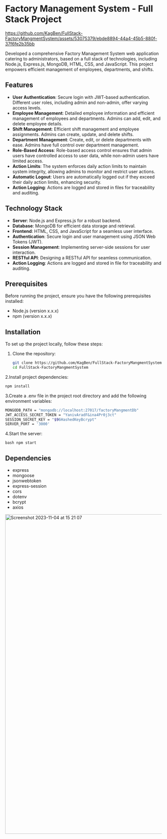
# Factory Management System - Full Stack Project

https://github.com/KagBen/FullStack-FactoryMangmentSystem/assets/53075379/ebde8894-44a4-45b5-880f-37f6fe2b35bb

Developed a comprehensive Factory Management System web application catering to administrators, based on a full stack of technologies, including Node.js, Express.js, MongoDB, HTML, CSS, and JavaScript. This project empowers efficient management of employees, departments, and shifts.

## Features

- **User Authentication**: Secure login with JWT-based authentication. Different user roles, including admin and non-admin, offer varying access levels.
- **Employee Management**: Detailed employee information and efficient management of employees and departments. Admins can add, edit, and delete employee details.
- **Shift Management**: Efficient shift management and employee assignments. Admins can create, update, and delete shifts.
- **Department Management**: Create, edit, or delete departments with ease. Admins have full control over department management.
- **Role-Based Access**: Role-based access control ensures that admin users have controlled access to user data, while non-admin users have limited access.
- **Action Limits**: The system enforces daily action limits to maintain system integrity, allowing admins to monitor and restrict user actions.
- **Automatic Logout**: Users are automatically logged out if they exceed their daily action limits, enhancing security.
- **Action Logging**: Actions are logged and stored in files for traceability and auditing.

## Technology Stack

- **Server**: Node.js and Express.js for a robust backend.
- **Database**: MongoDB for efficient data storage and retrieval.
- **Frontend**: HTML, CSS, and JavaScript for a seamless user interface.
- **Authentication**: Secure login and user management using JSON Web Tokens (JWT).
- **Session Management**: Implementing server-side sessions for user interaction.
- **RESTful API**: Designing a RESTful API for seamless communication.
- **Action Logging**: Actions are logged and stored in file for traceability and auditing.

## Prerequisites

Before running the project, ensure you have the following prerequisites installed:

- Node.js (version x.x.x)
- npm (version x.x.x)

## Installation

To set up the project locally, follow these steps:

1. Clone the repository:

   ```bash
   git clone https://github.com/KagBen/FullStack-FactoryMangmentSystem.git
   cd FullStack-FactoryMangmentSystem
   ```
   
2.Install project dependencies:

   ```bash
 npm install
   ```

3.Create a .env file in the project root directory and add the following environment variables:

   ```bash
MONGODB_PATH = "mongodb://localhost:27017/factoryMangmentDb"
JWT_ACCESS_SECRET_TOKEN = "YanivAradF&ina4Pr0j3ct"
SESSION_SECRET_KEY = "$96HashedKeyBcrypt"
SERVER_PORT = '3000'
   ```

4.Start the server:


   ```bash npm start```



## Dependencies
- express
- mongoose
- jsonwebtoken
- express-session
- cors
- dotenv
- bcrypt
- axios

<img width="1023" alt="Screenshot 2023-11-04 at 15 21 07" src="https://github.com/KagBen/FullStack-FactoryMangmentSystem/assets/53075379/43d5f5ff-4c27-4cc9-ac54-51f324314dcb">




